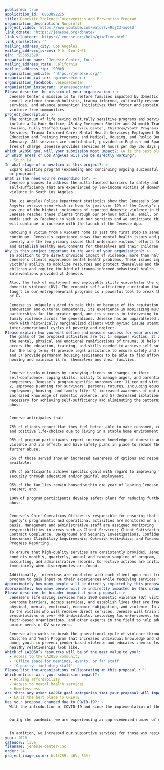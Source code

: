 ```yaml
---
published: true
application_id: '6863892225'
title: Domestic Violence Intervention and Prevention Program
organization_description: Nonprofit
project_video: 'https://www.youtube.com/watch?v=RsjC3-mqGlU'
link_donate: 'https://jenesse.org/donate/'
link_volunteer: 'https://jenesse.org/help/giveTime.html'
link_newsletter: ''
mailing_address_city: Los Angeles
mailing_address_street: P.O. Box 8476
ein: '953652529'
organization_name: 'Jenesse Center, Inc.'
mailing_address_state: California
mailing_address_zip: '90008'
organization_website: 'https://jenesse.org/'
organization_twitter: '@JenesseCenter'
organization_facebook: JenesseCenter
organization_instagram: '@jenessecenter'
Please describe the mission of your organization.: >
  Jenesse Center’s mission is to restore families impacted by domestic and
  sexual violence through holistic, trauma informed, culturally responsive
  services, and advance prevention initiatives that foster and sustain healthy,
  violence free communities.
project_description: >-
  The continuum of life saving culturally sensitive programs and services that
  include a 24-Hour Hotline; 45-day Emergency Shelter and 24-month Transitional
  Housing; Fully Staffed Legal Service Center; Children/Youth Programs and
  Services; Trauma Informed Care; Mental Health Services; Employment Services/
  Education and Training Programs; and Medical, Housing, and Public Benefits
  Advocacy. All services are confidential, provided in English and Spanish, and
  free of charge. Jenesse provides services 24 hours per day 365 days per year.
Which LA2050 goal will your submission most impact?: LA is the best place to LIVE
In which areas of Los Angeles will you be directly working?:
  - South LA
In what stage of innovation is this project?: >-
  Expand existing program (expanding and continuing ongoing successful projects
  or programs)
What is the need you’re responding to?: >-
  Jenesse proposes to address the multi-faceted barriers to safety and
  self-sufficiency that are experienced by low-income victims of domestic
  violence in South Los Angeles.

  The Los Angeles Police Department statistics show that Jenesse’s South Los
  Angeles service area which is home to just over 10% of the County’s population
  has one of the highest incidences of reported domestic violence in the city.
  Jenesse reaches these clients through our 24-hour hotline, email, or social
  media such as Facebook to seek out our services and we anticipate this number
  will continue to increase with the launch of the Jenesse App.

  Removing a victim from a violent home is just the first step in Jenesse’s care
  continuum. Jenesse’s experience shows that mental health issues and persistent
  poverty are the two primary issues that undermine victims’ efforts to escape
  and establish healthy environments for themselves and their children.
Why is this project important to the work of your organization?: >-
  In addition to the direct physical impact of violence, more than half of
  Jenesse’s clients experience mental health problems. These issues impact the
  victim’s ability to mobilize resources and protect themselves and their
  children and require the kind of trauma-informed behavioral health
  interventions provided at Jenesse.

  Also, the lack of employment and employable skills exacerbates the cycle of
  domestic violence (DV). The economic self-sufficiency curriculum that is
  taught in our entrepreneurial programs is a powerful tool to break the cycle
  of DV.

  Jenesse is uniquely suited to take this on because of its reputation for
  innovation and cultural competence, its experience in mobilizing multi-sector
  partnerships for the greater good, and its success in intervening to stop
  family violence across the generations. Jenesse has an unparalleled ability to
  work with historically marginalized clients with myriad issues stemming from
  inter-generational cycles of poverty and neglect.
Please explain how you will define and measure success for your project.: >-
  The goals of the proposed activities are to: 1) empower victims; 2) address
  the mental, physical and emotional ramifications of trauma; 3) help victims
  access the education, training, and skills needed to achieve self-sufficiency
  for the long term; 4) provide legal assistance to ensure safety and stability;
  and 5) provide permanent housing assistance to be able to find affordable
  housing and maintain it for themselves and their families.


  Jenesse tracks outcomes by surveying clients on changes in their
  self-confidence, coping skills, ability to manage anger, and parenting
  competency. Jenesse’s program-specific outcomes are: 1) reduced victimization;
  2) improved planning for survivors’ personal futures, including education,
  employment, housing, and family life; 3) increased awareness of options; 4)
  increased knowledge of domestic violence, and 5) decreased isolation—all
  necessary for achieving self-sufficiency and eliminating the patterns of
  abuse.


  Jenesse anticipates that:

  75% of clients report that they feel better able to make reasoned, realistic
  and positive life-choices due to living in a stable home environment;

  95% of program participants report increased knowledge of domestic and sexual
  violence and its effects and have safety plans in place to reduce the risk of
  further abuse;

  75% of those served show an increased awareness of options and resources
  available;

  70% of participants achieve specific goals with regard to improving financial
  security through education and/or gainful employment; 

  95% of the families remain housed within one year of leaving Jenesse’s
  shelter; and, 

  100% of program participants develop safety plans for reducing further risk of
  abuse.


  Jenesse’s Chief Operations Officer is responsible for ensuring that the
  agency’s programmatic and operational activities are monitored on a regular
  basis. Management and administrative staff are assigned monitoring
  responsibilities in areas such as Client Services; Client Satisfaction;
  Contract Compliance; Background and Security Investigations; Confidentiality;
  Insurance; Eligibility Requirements; Outreach Activities; and Financial and
  Progress Reporting.

  To ensure that high-quality services are consistently provided, Jenesse
  conducts monthly, quarterly, annual and random sampling of program,
  accounting, and administrative records. Corrective actions are initiated
  immediately when discrepancies are found.

  Additionally, interviews are conducted with each client upon exit from our
  program to gain input on their experiences while receiving services from us.
Approximately how many people will be directly impacted by this proposal?: '1900'
Approximately how many people will be indirectly impacted by this proposal?: '2500'
Please describe the broader impact of your proposal.: >-
  Jenesse’s life-saving services help 1900 domestic violence (DV) victims to
  overcome barriers, access services, and establish lives that are free from
  physical, mental, emotional, economic subjugation, and violence. In addition
  to the victims who will receive direct services, Jenesse will train and make
  presentations to over 400 individuals, including law enforcement, teachers,
  faith-based organizations, and other experts in the field to help address the
  unique needs of DV survivors.

  Jenesse also works to break the generational cycle of violence through its
  Children and Youth Program that increases individual knowledge and skills
  among youth to prevent gender-based violence and educates them to learn what
  healthy relationships look like.
Which of LA2050’s resources will be of the most value to you?:
  - Access to the LA2050 community
  - 'Office space for meetings, events, or for staff'
  - 'Capacity, including staff'
Please list the organizations collaborating on this proposal.: ''
Which metrics will your submission impact?:
  - Housing affordability
  - Access to mental health services
  - Homelessness
Are there any other LA2050 goal categories that your proposal will impact?:
  - LA is the best place to CREATE
Has your proposal changed due to COVID-19?: >
  With the introduction of COVID-19 and since the implementation of the Safer at Home mandate, Jenesse has responded swiftly to continue to provide clients with the same level of exceptional services they have become accustomed to. Within 3 days of the implementation of the mandate, the Behavioral Health Program and Legal Services Program were able to switch to Skype, Zoom, and Telehealth formats so that clients could connect with our advocates, mental health interns, attorneys, and paralegals. It took a tremendous effort for our staff to establish the virtual platforms so quickly and to notifying our clients, but the change was seamless to the survivors we serve.


  During the pandemic, we are experiencing an unprecedented number of calls to our crisis hotline. In response, Jenesse has added additional phone lines to assist callers and has contracted with two local hotels to house survivors. Right now, in addition to the current 140+ clients already receiving residential services, we are sending 90 families to an off-site location. We are also service over 40 clients in our drop-in program. To deal with the increase in clients we are serving, Jenesse hired 5 Case Managers and one Client Service Specialist to support our current staff.


  In addition, we increased our supportive services for those who reside in our emergency shelter and transitional housing facilities by providing survivors and their families with all of their essentials to maintain self-quarantine status in comfort.
year: 2020
category: live
filename: jenesse-center-inc
order: 24
project_image_color: hsl(259, 46%, 83%)

---
```

